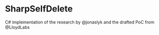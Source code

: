 # SharpSelfDelete
C# implementation of the research by @jonaslyk and the drafted PoC from @LloydLabs

